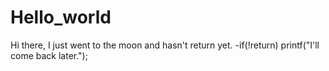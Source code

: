 # Hello_world
Hi there, I just went to the moon and hasn't return yet. 
-if(!return)
printf("I'll come back later.");
